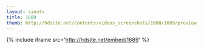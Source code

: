 ```yaml
---
layout: sieutv
title: 1689
thumb: http://hdsite.net/contents/videos_screenshots/1000/1689/preview_360p.mp4.jpg
---
```

{% include iframe src='http://hdsite.net/embed/1689' %}
 
